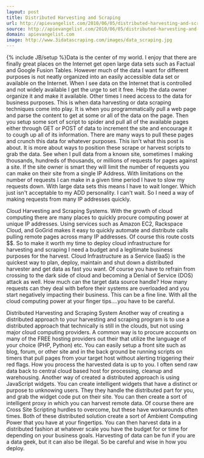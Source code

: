 ```yaml
---
layout: post
title: Distributed Harvesting and Scraping
url: http://apievangelist.com/2010/06/05/distributed-harvesting-and-scraping/
source: http://apievangelist.com/2010/06/05/distributed-harvesting-and-scraping/
domain: apievangelist.com
image: http://www.3idatascraping.com/images/data_scraping.jpg
---
```

{% include JB/setup %}Data is the center of my world. I enjoy that there are finally great  places on the Internet get open large data sets such as Factual and Google Fusion Tables. However  much of the data I want for different purposes is not neatly organized  into an easily accessible data set or available on the Internet.
When I see data on the Internet that is controlled and not widely  available I get the urge to set it free. Help the data owner organize  it and make it available. Other times I need access to the data for  business purposes.
This is when data harvesting or data scraping techniques come into  play. It is when you programmatically pull a web page and parse the  content to get at some or all of the data on the page. Then you setup  some sort of script to spider and pull all of the available pages either  through GET or POST of data to increment the site and encourage it to  cough up all of its information.
There are many ways to pull these pages and crunch this data for  whatever purposes. This isn't what this post is about. It is more about  ways to position these scrape or harvest scripts to grab the data.
See when I pull data from a known site, sometimes I making thousands,  hundreds of thousands, or millions of requests for pages against a  site. If the site owner is smart they will limit the number of requests  you can make on their site from a single IP Address.
With limitations on the number of requests I can make in a given time  period I have to slow my requests down. With large data sets this means  I have to wait longer. Which just isn't acceptable to my ADD  personality. I can't wait.
So I need a way of making requests from many IP addresses quickly.

Cloud Harvesting and Scraping Systems.
With the growth of cloud computing there are many places to quickly  procure computing power at unique IP addresses. Using services such as Amazon EC2, Rackspace Cloud, and  GoGrid makes it easy to  quickly automate and distribute calls pulling remote pages across many  IP addresses.
Of course this route costs $$. So to make it worth my time to deploy  cloud infrastructure for harvesting and scraping I need a budget and a  legitimate business purposes for the harvest.
Cloud Infrastructure as a Service (IaaS) is the quickest way to plan,  deploy, maintain and shut down a distributed harvester and get data as  fast you want. Of course you have to refrain from crossing to the dark  side of cloud and becoming a Denial of Service (DOS) attack as well.  How much can the target data source handle? How many requests can they  deal with before their systems are overloaded and you start negatively  impacting their business. This can be a fine line. With all the cloud  computing power at your finger tips....you have to be careful.

Distributed Harvesting and Scraping System
Another way of creating a distributed approach to your harvesting and  scraping program is to use a distributed approach that technically is  still in the clouds, but not using major cloud computing providers. A  common way is to procure accounts on many of the FREE hosting providers  out their that utilize the language of your choice (PHP, Python) etc.  You can easily setup a front site such as blog, forum, or other site and  in the back ground be running scripts on timers that pull pages from  your target host without alerting triggering their red flags. How you  process the harvested data is up to you. I often send raw data back to  central cloud based host for processing, cleanup and warehousing.
Another way of created a distributed approach is using JavaScript  widgets. You can create intelligent widgets that have a distinct or  purpose to unknowing users. They they handle the distributed part for  you, and grab the widget code put on their site. You can then create a  sort of intelligent proxy in which you can harvest remote data. Of  course there are Cross Site Scripting hurdles to overcome, but these  have workarounds often times.
Both of these distributed solution create a sort of Ambient Computing  Power that you have at your fingertips. You can then harvest data in a  distributed fashion at whatever scale you have the budget for or time  for depending on your business goals.
Harvesting of data can be fun if you are a data geek, but it can also be  illegal. So be careful and wise in how you deploy.